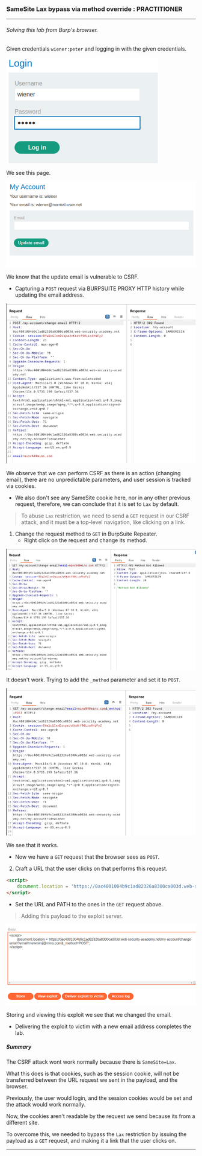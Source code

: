 ### SameSite Lax bypass via method override : PRACTITIONER

---

###### Solving this lab from Burp's browser.

Given credentials `wiener:peter` and logging in with the given credentials.

![](./screenshots/lab1-1.png)

We see this page.

![](./screenshots/lab1-2.png)

We know that the update email is vulnerable to CSRF.
- Capturing a `POST` request via BURPSUITE PROXY HTTP history while updating the email address.

![](./screenshots/lab7-1.png)

We observe that we can perform CSRF as there is an action (changing email), there are no unpredictable parameters, and user session is tracked via cookies.
- We also don't see any SameSite cookie here, nor in any other previous request, therefore, we can conclude that it is set to `Lax` by default.

> To abuse `Lax` restriction, we need to send a `GET` request in our CSRF attack, and it must be a top-level navigation, like clicking on a link.

1. Change the request method to `GET` in BurpSuite Repeater.
	* Right click on the request and change its method.

![](./screenshots/lab7-2.png)

It doesn't work. Trying to add the `_method` parameter and set it to `POST`.

![](./screenshots/lab7-3.png)

We see that it works.
- Now we have a `GET` request that the browser sees as `POST`.

2. Craft a URL that the user clicks on that performs this request.

``` HTML
<script> 
	document.location = 'https://0ac4001004b9c1ad82326a8300ca003d.web-security-academy.net/my-account/change-email?email=newminsy@mins.com&_method=POST'; 
</script>
```
- Set the URL and PATH to the ones in the `GET` request above.

> Adding this payload to the exploit server.

![](./screenshots/lab7-4.png)

Storing and viewing this exploit we see that we changed the email.
- Delivering the exploit to victim with a new email address completes the lab.

##### Summary

The CSRF attack wont work normally because there is `SameSite=Lax`.

What this does is that cookies, such as the session cookie, will not be transferred between the URL request we sent in the payload, and the browser.

Previously, the user would login, and the session cookies would be set and the attack would work normally.

Now, the cookies aren't readable by the request we send because its from a different site.

To overcome this, we needed to bypass the `Lax` restriction by issuing the payload as a `GET` request, and making it a link that the user clicks on.

---
